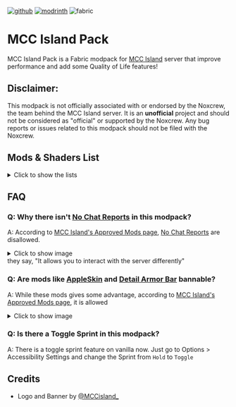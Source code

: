 [![github](https://cdn.jsdelivr.net/npm/@intergrav/devins-badges@3/assets/cozy/available/github_vector.svg)](https://github.com/barraIhsan/mcc-island/)
[![modrinth](https://cdn.jsdelivr.net/npm/@intergrav/devins-badges@3/assets/cozy/available/modrinth_vector.svg)](https://modrinth.com/modpack/VUgT3tpv)
![fabric](https://cdn.jsdelivr.net/npm/@intergrav/devins-badges@3/assets/cozy/supported/fabric_vector.svg)

# MCC Island Pack

MCC Island Pack is a Fabric modpack for [MCC Island](https://mccisland.net) server that improve performance and add some Quality of Life features!

## Disclaimer:

This modpack is not officially associated with or endorsed by the Noxcrew, the team behind the MCC Island server. It is an **unofficial** project and should not be considered as "official" or supported by the Noxcrew. Any bug reports or issues related to this modpack should not be filed with the Noxcrew.

## Mods & Shaders List

<details>
<summary>Click to show the lists</summary>

### Performance Mods

- 📌 [Sodium](https://modrinth.com/mod/AANobbMI), [Sodium Extra](https://modrinth.com/mod/PtjYWJkn), and [Indium](https://modrinth.com/mod/Orvt0mRa) - Improves frame rates and reduces lag spikes
- 📌 [Lithium](https://modrinth.com/mod/gvQqBUqZ) - General purpose optimization
- [Entity Culling](https://modrinth.com/mod/NNAgCjsB), and [More Culling](https://modrinth.com/mod/51shyZVL) - Hide things that are not visible
- [Concurrent Chunk Management Engine](https://modrinth.com/mod/VSNURh3q) - Improves chunk performance
- [Exordium](https://modrinth.com/mod/DynYZEae) - FPS Limiter for GUI
- [FerriteCore](https://modrinth.com/mod/uXXizFIs) - Reduces memory usage
- [ImmediatelyFast](https://modrinth.com/mod/5ZwdcRci) - Optimize immediate mode rendering
- [Krypton](https://modrinth.com/mod/fQEb0iXm) - Optimizes networking stack and entity tracker
- [Very Many Players](https://modrinth.com/mod/wnEe9KBa) - Improve server performance at high player counts

### General QoL Mods

- 📌 [Island Utils](https://modrinth.com/mod/iw8lsmHb) - A client-side utility mod for MCC Island
- 📌 [Iris](https://modrinth.com/mod/YL57xq9U) - A shaders mod
- 📌 [Zoomify](https://modrinth.com/mod/w7ThoJFB) - A zoom mod with infinite customizability
- [3d Skin Layers](https://modrinth.com/mod/zV5r3pPn) - Renders the player skin layer in 3d
- [AppleSkin](https://modrinth.com/mod/EsAfCjCV) - Adds various food-related HUD improvements
- [Capes](https://modrinth.com/mod/89Wsn8GD) - Lets you use capes from Optifine, LabyMod, Cosmetica, Wynntils, Capes++, and MinecraftCapes
- [Chat Signing Hider](https://modrinth.com/mod/6KrNtW32) - Hides all things related to chat signing
- [Detail Armor Bar](https://modrinth.com/mod/hAt6ty93) - Show more details of armors in Armor bar
- [Mod Menu](https://modrinth.com/mod/mOgUt4GM) - Adds a mod menu
- [Noxesium](https://modrinth.com/mod/Kw7Sm3Xf) - A client-side mod with various additions, changes and performance improvements
- [Reese's Sodium Options](https://modrinth.com/mod/Bh37bMuy) - Replaces Sodium's Options Screen with intention of improving UX
- [Replay Mod](https://modrinth.com/mod/Nv2fQJo5) - The Replay Mod allows you to record, replay and share your gaming experience

### Other Mods

- [Fabric API](https://modrinth.com/mod/P7dR8mSH) - Essential hooks for modding with Fabric
- [Fabric Language Kotlin](https://modrinth.com/mod/Ha28R6CL) - Enables usage of the Kotlin programming language for Fabric mods
- [Model Gap Fix](https://modrinth.com/mod/QdG47OkI) - Fixes those annoying gaps that appear in item and block models
- [YetAnotherConfigLib](https://modrinth.com/mod/1eAoo2KR) - Yet Another Config Lib
- [Your Options Shall Be Respected](https://modrinth.com/mod/WwbubTsV) - Provide default options

### Shaders Included

- [Complementary Shaders - Unbound](https://modrinth.com/shader/R6NEzAwj) - Transforming the visuals of Minecraft with exceptional quality, detail, and performance.
- [Complementary Reimagined](https://modrinth.com/shader/HVnmMxH1) - Preserving the elements of Minecraft with exceptional quality, detail, and performance.

</details>

## FAQ

### Q: Why there isn't [No Chat Reports](https://modrinth.com/mod/qQyHxfxd) in this modpack?

A: According to [MCC Island's Approved Mods page](https://mccisland.net/help/mods/#:~:text=World%20Downloaders-,no%20chat%20reports,-We%20also%20don), [No Chat Reports](https://modrinth.com/mod/qQyHxfxd) are disallowed.

<details>
<summary>Click to show image</summary>

![disallowed mods screenshot](https://i.imgur.com/gbBzIbI.png)

</details>
 they say, "It allows you to interact with the server differently"

### Q: Are mods like [AppleSkin](https://modrinth.com/mod/EsAfCjCV) and [Detail Armor Bar](https://modrinth.com/mod/hAt6ty93) bannable?

A: While these mods gives some advantage, according to [MCC Island's Approved Mods page](https://mccisland.net/help/mods/#:~:text=Your%20own%20Status,weapons%20and%20tools%29), it is allowed

<details>
<summary>Click to show image</summary>

![allowed mods screenshot](https://i.imgur.com/Xw7lkze.png)

</details>

### Q: Is there a Toggle Sprint in this modpack?

A: There is a toggle sprint feature on vanilla now.
Just go to Options > Accessibility Settings and change the Sprint from `Hold` to `Toggle`

## Credits

- Logo and Banner by [@MCCisland\_](https://twitter.com/MCCisland_/)
